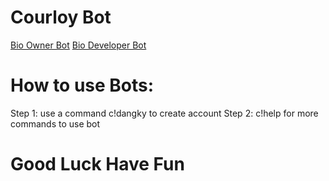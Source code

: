# Courloy Bot
[Bio Owner Bot](https://zyo.lol/stalenthse)
[Bio Developer Bot](https://guns.lol/nhatphong)
# How to use Bots:
Step 1: use a command c!dangky to create account
Step 2: c!help for more commands to use bot
# Good Luck Have Fun
